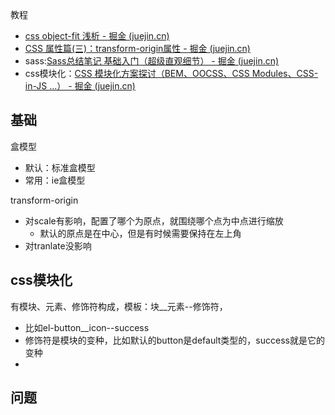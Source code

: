 教程

- [css object-fit 浅析 - 掘金 (juejin.cn)](https://juejin.cn/post/7029979489442463775?searchId=20240514153357E7ADB94D76700E078BA6)
- [CSS 属性篇(三)：transform-origin属性 - 掘金 (juejin.cn)](https://juejin.cn/post/6844903780937367565?searchId=20240523163543898391BB8ED73D21C5B6)
- sass:[Sass总结笔记 基础入门（超级直观细节） - 掘金 (juejin.cn)](https://juejin.cn/post/6971458017267187719?searchId=20240612180833E1A42C0DFDDA6DD1A8E2)
- css模块化：[CSS 模块化方案探讨（BEM、OOCSS、CSS Modules、CSS-in-JS ...） - 掘金 (juejin.cn)](https://juejin.cn/post/6947335144894103583?searchId=20240612182930EF1CDC7F117839D1866A#heading-1)



## 基础

盒模型

- 默认：标准盒模型
- 常用：ie盒模型



transform-origin

- 对scale有影响，配置了哪个为原点，就围绕哪个点为中点进行缩放
  - 默认的原点是在中心，但是有时候需要保持在左上角
- 对tranlate没影响



## css模块化

有模块、元素、修饰符构成，模板：块__元素--修饰符，

- 比如el-button__icon--success
- 修饰符是模块的变种，比如默认的button是default类型的，success就是它的变种
- 



## 问题

